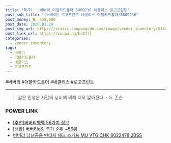 ```yaml
--- 
title: "특가!   버버리 더블카드홀더 8009216 네클리스 로고프린트" 
post_sub_title: "[버버리] 로고프린트 네클리스 더블카드홀더/8009216" 
post_money: ₩. 458,000 
post_date: 2020.01.29 
post_img_url: https://static.coupangcdn.com/image/vendor_inventory/534d/fa4f5bb3b61dbe8de3b8ce09781e46c05baabcf19ab4191f655b0f2e6dac.jpg 
post_link_url: https://coupa.ng/bnIfrl 
categories: 
  - vendor_inventory 
tags: 
  - 버버리 
  - 더블카드홀더 
  - 네클리스 
  - 로고프린트 
--- 
```

  #버버리 #더블카드홀더 #네클리스 #로고프린트 
<hr> 

> 짧은 인생은 시간의 낭비에 의해 더욱 짧아진다. - S. 존슨   


### POWER LINK

* <a href="https://blog.naver.com/fasyy4321/221785298538" target="_blank">[추천]버버리백팩 56가지 정보</a>
* <a href="https://blog.naver.com/sakai111/221784511277" target="_blank"> [생활] 버버리d링 특가 순위 ~56위</a>
* <a href="https://blog.naver.com/fasyy4321/221781080558" target="_blank">버버리 남녀공용 빈티지 체크 스카프 MU VTG CHK 8022478 20SS</a>
